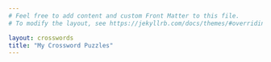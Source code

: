 ```yaml
---
# Feel free to add content and custom Front Matter to this file.
# To modify the layout, see https://jekyllrb.com/docs/themes/#overriding-theme-defaults

layout: crosswords
title: "My Crossword Puzzles"
---
```

